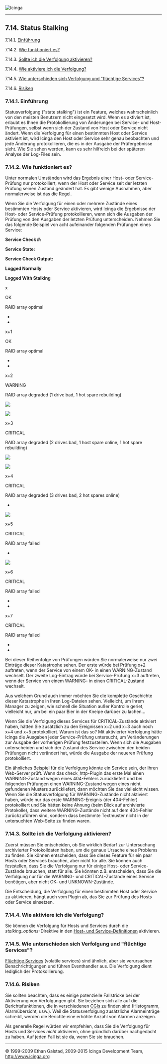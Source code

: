  ![Icinga](../images/logofullsize.png "Icinga") 

* * * * *

7.14. Status Stalking
---------------------

7.14.1. [Einführung](stalking.md#introduction)

7.14.2. [Wie funktioniert es?](stalking.md#howitworks)

7.14.3. [Sollte ich die Verfolgung aktivieren?](stalking.md#whyenable)

7.14.4. [Wie aktiviere ich die Verfolgung?](stalking.md#howenable)

7.14.5. [Wie unterschieden sich Verfolgung und "flüchtige
Services"?](stalking.md#differtovolatile)

7.14.6. [Risiken](stalking.md#caveats)

### 7.14.1. Einführung

Statusverfolgung ("state stalking") ist ein Feature, welches
wahrscheinlich von den meisten Benutzern nicht eingesetzt wird. Wenn es
aktiviert ist, erlaubt es Ihnen die Protokollierung von Änderungen bei
Service- und Host-Prüfungen, selbst wenn sich der Zustand von Host oder
Service nicht ändert. Wenn die Verfolgung für einen bestimmten Host oder
Service aktiviert ist, wird Icinga den Host oder Service sehr genau
beobachten und jede Änderung protokollieren, die es in der Ausgabe der
Prüfergebnisse sieht. Wie Sie sehen werden, kann es sehr hilfreich bei
der späteren Analyse der Log-Files sein.

### 7.14.2. Wie funktioniert es?

Unter normalen Umständen wird das Ergebnis einer Host- oder
Service-Prüfung nur protokolliert, wenn der Host oder Service seit der
letzten Prüfung seinen Zustand geändert hat. Es gibt wenige Ausnahmen,
aber normalerweise ist das die Regel.

Wenn Sie die Verfolgung für einen oder mehrere Zustände eines bestimmten
Hosts oder Service aktivieren, wird Icinga die Ergebnisse der Host- oder
Service-Prüfung protokollieren, wenn sich die Ausgaben der Prüfung von
den Ausgaben der letzten Prüfung unterscheiden. Nehmen Sie das folgende
Beispiel von acht aufeinander folgenden Prüfungen eines Service:

**Service Check \#:**

**Service State:**

**Service Check Output:**

**Logged Normally**

**Logged With Stalking**

x

OK

RAID array optimal

-

-

x+1

OK

RAID array optimal

-

-

x+2

WARNING

RAID array degraded (1 drive bad, 1 hot spare rebuilding)

![](../images/checkmark.png)

![](../images/checkmark.png)

x+3

CRITICAL

RAID array degraded (2 drives bad, 1 host spare online, 1 hot spare
rebuilding)

![](../images/checkmark.png)

![](../images/checkmark.png)

x+4

CRITICAL

RAID array degraded (3 drives bad, 2 hot spares online)

-

![](../images/checkmark.png)

x+5

CRITICAL

RAID array failed

-

![](../images/checkmark.png)

x+6

CRITICAL

RAID array failed

-

-

x+7

CRITICAL

RAID array failed

-

-

Bei dieser Reihenfolge von Prüfungen würden Sie normalerweise nur zwei
Einträge dieser Katastrophe sehen. Der erste würde bei Prüfung x+2
auftreten, wenn der Service von einem OK- in einen WARNING-Zustand
wechselt. Der zweite Log-Eintrag würde bei Service-Prüfung x+3
auftreten, wenn der Service von einem WARNING- in einen CRITICAL-Zustand
wechselt.

Aus welchem Grund auch immer möchten Sie die komplette Geschichte dieser
Katastrophe in Ihren Log-Dateien sehen. Vielleicht, um Ihrem Manager zu
zeigen, wie schnell die Situation außer Kontrolle geriet, vielleicht
nur, um bei ein paar Bier in der Kneipe darüber zu lachen...

Wenn Sie die Verfolgung dieses Services für CRITICAL-Zustände aktiviert
haben, hätten Sie zusätzlich zu den Ereignissen x+2 und x+3 auch noch
x+4 und x+5 protokolliert. Warum ist das so? Mit aktivierter Verfolgung
hätte Icinga die Ausgaben jeder Service-Prüfung untersucht, um
Veränderungen zur Ausgabe der vorherigen Prüfung festzustellen. Wenn
sich die Ausgaben unterscheiden und sich der Zustand des Service
zwischen den beiden Prüfungen nicht verändert hat, würde die Ausgabe der
neueren Prüfung protokolliert.

Ein ähnliches Beispiel für die Verfolgung könnte ein Service sein, der
Ihren Web-Server prüft. Wenn das check\_http-Plugin das erste Mal einen
WARNING-Zustand wegen eines 404-Fehlers zurückliefert und bei folgenden
Prüfungen einen WARNING-Zustand wegen eines nicht gefundenen Musters
zurückliefert, dann möchten Sie das vielleicht wissen. Wenn Sie die
Statusverfolgung für WARNING-Zustände nicht aktiviert haben, würde nur
das erste WARNING-Ereignis (der 404-Fehler) protokolliert und Sie hätten
keine Ahnung (beim Blick auf archivierte Protokolle), dass weitere
WARNING-Zustände nicht auf dem 404-Fehler zurückzuführen sind, sondern
dass bestimmte Textmuster nicht in der untersuchten Web-Seite zu finden
waren.

### 7.14.3. Sollte ich die Verfolgung aktivieren?

Zuerst müssen Sie entscheiden, ob Sie wirklich Bedarf zur Untersuchung
archivierter Protokolldaten haben, um die genaue Ursache eines Problems
zu finden. Sie können entscheiden, dass Sie dieses Feature für ein paar
Hosts oder Services brauchen, aber nicht für alle. Sie können auch
feststellen, dass Sie die Verfolgung nur für einige Host- oder
Service-Zustände brauchen, statt für alle. Sie könnten z.B. entscheiden,
dass Sie die Verfolgung nur für die WARNING- und CRITICAL-Zustände eines
Service benötigen, aber nicht OK- und UNKNOWN-Zustände.

Die Entscheidung, die Verfolgung für einen bestimmten Host oder Service
zu aktivieren, hängt auch vom Plugin ab, das Sie zur Prüfung des Hosts
oder Service einsetzen.

### 7.14.4. Wie aktiviere ich die Verfolgung?

Sie können die Verfolgung für Hosts und Services durch die
*stalking\_options*-Direktive in den [Host- und
Service-Definitionen](configobject.md "3.3. Überblick Objektkonfiguration")
aktivieren.

### 7.14.5. Wie unterschieden sich Verfolgung und "flüchtige Services"?

[Flüchtige Services](volatileservices.md "7.4. sprunghafte Services")
(volatile services) sind ähnlich, aber sie verursachen
Benachrichtigungen und führen Eventhandler aus. Die Verfolgung dient
lediglich der Protokollierung.

### 7.14.6. Risiken

Sie sollten beachten, dass es einige potenzielle Fallstricke bei der
Aktivierung von Verfolgungen gibt. Sie beziehen sich alle auf die
Berichtsfunktionen, die in verschiedenen
[CGIs](cgis.md "6.1. Icinga Classic UI: Informationen über die Classic UI-Module")
zu finden sind (Histogramm, Alarmübersicht, usw.). Weil die
Statusverfolgung zusätzliche Alarmeinträge schreibt, werden die Berichte
eine erhöhte Anzahl von Alarmen anzeigen.

Als generelle Regel würden wir empfehlen, dass Sie die Verfolgung für
Hosts und Services *nicht* aktivieren, ohne gründlich darüber
nachgedacht zu haben. Auf jeden Fall ist sie da, wenn Sie sie brauchen.

* * * * *


© 1999-2009 Ethan Galstad, 2009-2015 Icinga Development Team,
http://www.icinga.org
